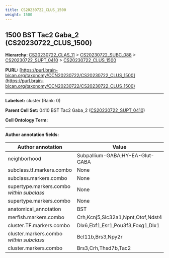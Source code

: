 ```yaml
---
title: CS20230722_CLUS_1500
weight: 1500
---
```

## 1500 BST Tac2 Gaba_2 (CS20230722_CLUS_1500)
<b>Hierarchy: </b>
[CS20230722_CLAS_11](../CS20230722_CLAS_11) >
[CS20230722_SUBC_088](../CS20230722_SUBC_088) >
[CS20230722_SUPT_0410](../CS20230722_SUPT_0410) >
[CS20230722_CLUS_1500](../CS20230722_CLUS_1500)

**PURL:** [https://purl.brain-bican.org/taxonomy/CCN20230722/CS20230722_CLUS_1500](https://purl.brain-bican.org/taxonomy/CCN20230722/CS20230722_CLUS_1500)

---


**Labelset:** cluster (Rank: 0)

**Parent Cell Set:** 0410 BST Tac2 Gaba_2 ([CS20230722_SUPT_0410](../CS20230722_SUPT_0410))



**Cell Ontology Term:** 

[MARKER GENES.]: #


---

[TRANSFERRED ANNOTATIONS.]: #


[AUTHOR ANNOTATION FIELDS.]: #


**Author annotation fields:**

| Author annotation | Value |
|-------------------|-------|
|neighborhood|Subpallium-GABA;HY-EA-Glut-GABA|
|subclass.tf.markers.combo|None|
|subclass.markers.combo|None|
|supertype.markers.combo _within subclass_|None|
|supertype.markers.combo|None|
|anatomical_annotation|BST|
|merfish.markers.combo|Crh,Kcnj5,Slc32a1,Npnt,Otof,Ndst4|
|cluster.TF.markers.combo|Dlx6,Ebf1,Esr1,Pou3f3,Foxg1,Dlx1|
|cluster.markers.combo _within subclass_|Bcl11b,Brs3,Npy2r|
|cluster.markers.combo|Brs3,Crh,Thsd7b,Tac2|
